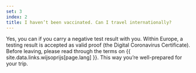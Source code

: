```yaml
---
set: 3
index: 2
title: I haven’t been vaccinated. Can I travel internationally?
---
```

Yes, you can if you carry a negative test result with you. Within Europe, a testing result is accepted as valid proof (the Digital Coronavirus Certificate). Before leaving, please read through the terms on  {{ site.data.links.wijsoprijs[page.lang] }}. This way you’re well-prepared for your trip. 
